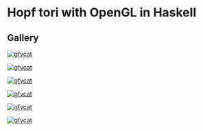 # Hopf tori with OpenGL in Haskell

## Gallery

[![gfycat](https://thumbs.gfycat.com/LoathsomeOnlyIslandcanary-size_restricted.gif)](https://gfycat.com/LoathsomeOnlyIslandcanary)

[![gfycat](https://thumbs.gfycat.com/LeanAdmiredChinchilla-size_restricted.gif)](https://gfycat.com/LeanAdmiredChinchilla)

[![gfycat](https://thumbs.gfycat.com/ObviousOrnateIslandcanary-size_restricted.gif)](https://gfycat.com/ObviousOrnateIslandcanary)

[![gfycat](https://thumbs.gfycat.com/MasculineFlakyChevrotain-size_restricted.gif)](https://gfycat.com/MasculineFlakyChevrotain)

[![gfycat](https://thumbs.gfycat.com/DarlingObeseGannet-size_restricted.gif)](https://gfycat.com/DarlingObeseGannet)

[![gfycat](https://thumbs.gfycat.com/CleverFavoriteClam-size_restricted.gif)](https://gfycat.com/CleverFavoriteClam)

